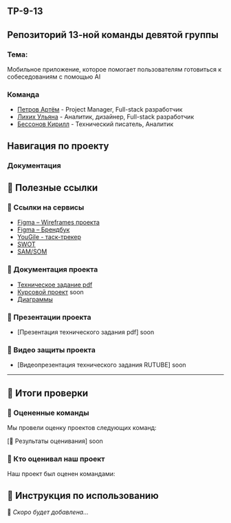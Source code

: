 ## TP-9-13
## Репозиторий 13-ной команды девятой группы
### Тема: 
Мобильное приложение, которое помогает пользователям готовиться к собеседованиям с помощью AI

### Команда
 - [Петров Артём](https://github.com/J3MeTron"") - Project Manager, Full-stack разработчик
 - [Лихих Ульяна](https://github.com/ullikhikh"") - Аналитик, дизайнер, Full-stack разработчик
 - [Бессонов Кирилл](https://github.com/blacklavilass "") - Технический писатель, Аналитик

 
## Навигация по проекту

### Документация
## 🔗 Полезные ссылки
### 📌 Ссылки на сервисы
- [Figma – Wireframes проекта](https://www.figma.com/design/MJG7PCYO5oUsu6OQ3AAewU/%D1%8D%D0%BA%D1%80%D0%B0%D0%BD%D1%8B?node-id=0-1&t=zrsIh3gRhjGnsUdL-1)
- [Figma – Брендбук](https://www.figma.com/design/qDzxwHzmc3QJeB96yv7fhx/ProTalk-Lock?node-id=0-1&t=gUMls4EuNgfP8uGL-1)
- [YouGile - таск-трекер](https://ru.yougile.com/team/a0f86d00369f/ProTalk)
- [SWOT](https://github.com/TP-ProTalk/ProTalk_documentation/blob/main/business%20analytics/SWOT.pdf)
- [SAM/SOM](https://github.com/TP-ProTalk/ProTalk_documentation/blob/main/business%20analytics/SAM%20SOM.pdf)
  

### 📜 Документация проекта
- [Техническое задание pdf](https://github.com/TP-ProTalk/ProTalk_documentation/blob/main/technical%20specification/Техническое%20задание.pdf)
- [Курсовой проект](#) soon
- [Диаграммы](https://github.com/TP-ProTalk/ProTalk_documentation/tree/main/diagrams)

### 🎤 Презентации проекта
- [Презентация технического задания pdf] soon 

### 🎥 Видео защиты проекта
- [Видеопрезентация технического задания RUTUBE] soon

---
## 💬 Итоги проверки  

### 📌 Оцененные команды  
Мы провели оценку проектов следующих команд:

[📄 Результаты оценивания] soon

### 📌 Кто оценивал наш проект  
Наш проект был оценен командами:  

## 📖 Инструкция по использованию

🚀 *Скоро будет добавлена...*
